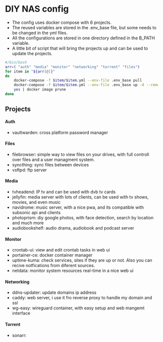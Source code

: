 # DIY NAS config

- The config uses docker compose with 6 projects.
- The reused variables are stored in the .env_base file, but some needs to be changed in the yml files.
- All the configurations are stored in one directory defined in the B_PATH variable.
- A little bit of script that will bring the projects up and can be used to update the projects.
```bash                                                                   
#/bin/bash
arr=( "auth" "media" "monitor" "networking" "torrent" "files")
for item in "${arr[@]}"
do
    docker-compose -f $item/$item.yml --env-file .env_base pull
    docker-compose -f $item/$item.yml --env-file .env_base up -d --remove-orphans
    yes | docker image prune
done
```
## Projects
#### Auth
- vaultwarden: cross platform password manager
#### Files
- filebrowser: simple way to view files on your drives, with full controll over files and a user managment system.
- syncthing: sync files between devices
- vsftpd: ftp server
#### Media
- tvheadend: IP tv and can be used with dvb tv cards
- jellyfin: media server with lots of clients, can be used with tv shows, movies, and even music
- navidrome: music server, with a nice pwa, and its compatible with subsonic api and clients
- photoprism: diy google photos, with face detection, search by location and much more
- audiobookshelf: audio drama, audiobook and podcast server
#### Monitor
- crontab-ui: view and edit crontab tasks in web ui
- portainer-ce: docker container manager
- uptime-kuma: check services, sites if they are up or not. Also you can recive notfications from diferent sources.
- netdata: monitor system resources real-time in a nice web ui
#### Networking
- ddns-updater: update domains ip address
- caddy: web server, i use it fro reverse proxy to handle my domain and ssl
- wg-easy: wireguard container, with easy setup and web mangemt interface
#### Torrent
- sonarr: 
